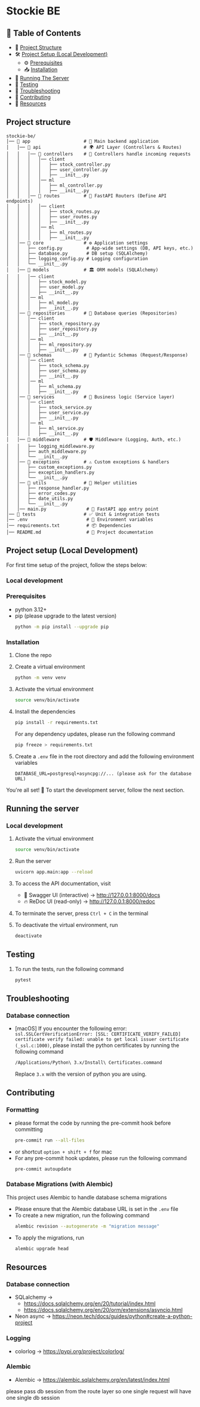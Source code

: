 # Stockie BE

## 📖 Table of Contents
- 📁 [Project Structure](#project-structure)
- 🛠 [Project Setup (Local Development)](#project-setup-local-development)
    - ⚙️ [Prerequisites](#prerequisites)
    - 📥 [Installation](#installation)
- 🚀 [Running The Server](#running-the-server)
- 🧪 [Testing](#testing)
- 👾 [Troubleshooting](#troubleshooting)
- 🤝 [Contributing](#contributing)
- 📝 [Resources](#resources)

## Project structure
```
stockie-be/
│── 📂 app                    # 🚀 Main backend application
│   │── 📂 api                # 🌍 API Layer (Controllers & Routes)
│   │   │── 📂 controllers    # 🎯 Controllers handle incoming requests
│   │   │   │── client
│   │   │   │   ├── stock_controller.py
│   │   │   │   ├── user_controller.py
│   │   │   │   ├── __init__.py
│   │   │   │── ml
│   │   │   │   ├── ml_controller.py
│   │   │   │   ├── __init__.py
│   │   │── 📂 routes         # 🚏 FastAPI Routers (Define API endpoints)
│   │   │   │── client
│   │   │   │   ├── stock_routes.py
│   │   │   │   ├── user_routes.py
│   │   │   │   ├── __init__.py
│   │   │   │── ml
│   │   │   │   ├── ml_routes.py
│   │   │   │   ├── __init__.py
│   │── 📂 core               # ⚙️ Application settings
│   │   ├── config.py         # App-wide settings (DB, API keys, etc.)
│   │   ├── database.py       # DB setup (SQLAlchemy)
│   │   ├── logging_config.py # Logging configuration
│   │   └── __init__.py
│   │── 📂 models             # 🏛 ORM models (SQLAlchemy)
│   │   │── client
│   │   │   ├── stock_model.py
│   │   │   ├── user_model.py
│   │   │   ├── __init__.py
│   │   │── ml
│   │   │   ├── ml_model.py
│   │   │   ├── __init__.py
│   │── 📂 repositories       # 💾 Database queries (Repositories)
│   │   │── client
│   │   │   ├── stock_repository.py
│   │   │   ├── user_repository.py
│   │   │   ├── __init__.py
│   │   │── ml
│   │   │   ├── ml_repository.py
│   │   │   ├── __init__.py
│   │── 📂 schemas            # 📝 Pydantic Schemas (Request/Response)
│   │   │── client
│   │   │   ├── stock_schema.py
│   │   │   ├── user_schema.py
│   │   │   ├── __init__.py
│   │   │── ml
│   │   │   ├── ml_schema.py
│   │   │   ├── __init__.py
│   │── 📂 services           # 🧠 Business logic (Service layer)
│   │   │── client
│   │   │   ├── stock_service.py
│   │   │   ├── user_service.py
│   │   │   ├── __init__.py
│   │   │── ml
│   │   │   ├── ml_service.py
│   │   │   ├── __init__.py
│   │── 📂 middleware         # 🛡 Middleware (Logging, Auth, etc.)
│   │   ├── logging_middleware.py
│   │   ├── auth_middleware.py
│   │   └── __init__.py
│   │── 📂 exceptions         # ⚠️ Custom exceptions & handlers
│   │   ├── custom_exceptions.py
│   │   ├── exception_handlers.py
│   │   └── __init__.py
│   │── 📂 utils              # 🔧 Helper utilities
│   │   ├── response_handler.py
│   │   ├── error_codes.py
│   │   ├── date_utils.py
│   │   └── __init__.py
│   │── main.py               # 🚀 FastAPI app entry point
│── 📂 tests                  # ✅ Unit & integration tests
│── .env                      # 📌 Environment variables
│── requirements.txt          # 📦 Dependencies
│── README.md                 # 📖 Project documentation
```

## Project setup (Local Development)
For first time setup of the project, follow the steps below:

### Local development
### Prerequisites
- python 3.12+
- pip (please upgrade to the latest version)
    ```bash
    python -m pip install --upgrade pip
    ```

### Installation
1. Clone the repo

2. Create a virtual environment
    ```bash
    python -m venv venv
    ```
   
3. Activate the virtual environment
    ```bash
    source venv/bin/activate
    ```
   
4. Install the dependencies
    ```bash
    pip install -r requirements.txt
    ```
   For any dependency updates, please run the following command
    ```bash
    pip freeze > requirements.txt
    ```
   
5. Create a `.env` file in the root directory and add the following environment variables
    ```env
    DATABASE_URL=postgresql+asyncpg://... (please ask for the database URL)
    ```

You're all set! 🚀
To start the development server, follow the next section.


## Running the server

### Local development
1. Activate the virtual environment
    ```bash
    source venv/bin/activate
    ```
   
2. Run the server
    ```bash
    uvicorn app.main:app --reload
    ```
   
3. To access the API documentation, visit
   - 📜 Swagger UI (interactive) → http://127.0.0.1:8000/docs
   - 🔥 ReDoc UI (read-only) → http://127.0.0.1:8000/redoc

4. To terminate the server, press `Ctrl + C` in the terminal

5. To deactivate the virtual environment, run
    ```bash
    deactivate
    ```
   
## Testing
1. To run the tests, run the following command
    ```bash
    pytest
    ```

## Troubleshooting

### Database connection
- [macOS] If you encounter the following error: 
`ssl.SSLCertVerificationError: [SSL: CERTIFICATE_VERIFY_FAILED] certificate verify failed: unable to get local issuer certificate (_ssl.c:1000)`, 
please install the python certificates by running the following command
    ```bash
    /Applications/Python\ 3.x/Install\ Certificates.command
    ```
   Replace `3.x` with the version of python you are using.

## Contributing

### Formatting
- please format the code by running the pre-commit hook before committing
    ```bash
    pre-commit run --all-files
    ```
- or shortcut `option + shift + f` for mac 
- For any pre-commit hook updates, please run the following command
     ```bash
     pre-commit autoupdate
     ```

### Database Migrations (with Alembic)
This project uses Alembic to handle database schema migrations
- Please ensure that the Alembic database URL is set in the `.env` file
- To create a new migration, run the following command
    ```bash
    alembic revision --autogenerate -m "migration message"
    ```
- To apply the migrations, run
    ```bash
    alembic upgrade head
    ```

## Resources

### Database connection

- SQLalchemy →
    - https://docs.sqlalchemy.org/en/20/tutorial/index.html
    - https://docs.sqlalchemy.org/en/20/orm/extensions/asyncio.html
- Neon async → https://neon.tech/docs/guides/python#create-a-python-project

### Logging
- colorlog → https://pypi.org/project/colorlog/

### Alembic
- Alembic → https://alembic.sqlalchemy.org/en/latest/index.html



please pass db session from the route layer so one single request will have one single db session
